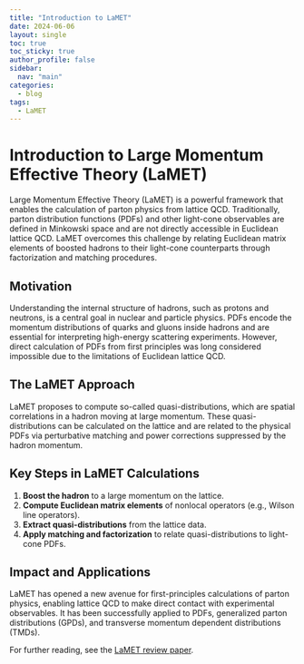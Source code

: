 ```yaml
---
title: "Introduction to LaMET"
date: 2024-06-06
layout: single
toc: true
toc_sticky: true
author_profile: false
sidebar:
  nav: "main"
categories:
  - blog
tags:
  - LaMET
---
```


# Introduction to Large Momentum Effective Theory (LaMET)

Large Momentum Effective Theory (LaMET) is a powerful framework that enables the calculation of parton physics from lattice QCD. Traditionally, parton distribution functions (PDFs) and other light-cone observables are defined in Minkowski space and are not directly accessible in Euclidean lattice QCD. LaMET overcomes this challenge by relating Euclidean matrix elements of boosted hadrons to their light-cone counterparts through factorization and matching procedures.

## Motivation

Understanding the internal structure of hadrons, such as protons and neutrons, is a central goal in nuclear and particle physics. PDFs encode the momentum distributions of quarks and gluons inside hadrons and are essential for interpreting high-energy scattering experiments. However, direct calculation of PDFs from first principles was long considered impossible due to the limitations of Euclidean lattice QCD.

## The LaMET Approach

LaMET proposes to compute so-called quasi-distributions, which are spatial correlations in a hadron moving at large momentum. These quasi-distributions can be calculated on the lattice and are related to the physical PDFs via perturbative matching and power corrections suppressed by the hadron momentum.

## Key Steps in LaMET Calculations

1. **Boost the hadron** to a large momentum on the lattice.
2. **Compute Euclidean matrix elements** of nonlocal operators (e.g., Wilson line operators).
3. **Extract quasi-distributions** from the lattice data.
4. **Apply matching and factorization** to relate quasi-distributions to light-cone PDFs.

## Impact and Applications

LaMET has opened a new avenue for first-principles calculations of parton physics, enabling lattice QCD to make direct contact with experimental observables. It has been successfully applied to PDFs, generalized parton distributions (GPDs), and transverse momentum dependent distributions (TMDs).

For further reading, see the [LaMET review paper](https://arxiv.org/abs/1706.08962). 